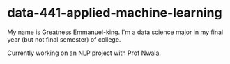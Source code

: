 # data-441-applied-machine-learning


My name is Greatness Emmanuel-king. I'm a data science major in my final year (but not final semester) of college.

Currently working on an NLP project with Prof Nwala.
